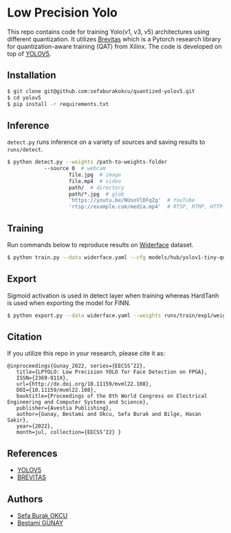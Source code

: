 # Low Precision Yolo

This repo contains code for training Yolo(v1, v3, v5) architectures using different quantization. It utilizes [Brevitas](https://github.com/Xilinx/brevitas) which is a Pytorch research library for quantization-aware training (QAT) from Xilinx. The code is developed on top of [YOLOV5](https://github.com/ultralytics/yolov5).


## Installation

```bash
$ git clone git@github.com:sefaburakokcu/quantized-yolov5.git
$ cd yolov5
$ pip install -r requirements.txt
```


## Inference

`detect.py` runs inference on a variety of sources and saving results to `runs/detect`.

```bash
$ python detect.py --weights /path-to-weights-folder
		    --source 0  # webcam
		            file.jpg  # image 
		            file.mp4  # video
		            path/  # directory
		            path/*.jpg  # glob
		            'https://youtu.be/NUsoVlDFqZg'  # YouTube
		            'rtsp://example.com/media.mp4'  # RTSP, RTMP, HTTP stream
```

## Training

Run commands below to reproduce results
on [Widerface](http://shuoyang1213.me/WIDERFACE/) dataset.

```bash
$ python train.py --data widerface.yaml --cfg models/hub/yolov1-tiny-quant.yaml --weights '' --batch-size 128
```

## Export

Sigmoid activation is used in detect layer when training whereas HardTanh is used when exporting the model for FINN.

```bash
$ python export.py --data widerface.yaml --weights runs/train/exp1/weights/best.pt --nodetect
```

## Citation

If you utilize this repo in your research, please cite it as:

```
@inproceedings{Gunay_2022, series={EECSS’22},
   title={LPYOLO: Low Precision YOLO for Face Detection on FPGA},
   ISSN={2369-811X},
   url={http://dx.doi.org/10.11159/mvml22.108},
   DOI={10.11159/mvml22.108},
   booktitle={Proceedings of the 8th World Congress on Electrical Engineering and Computer Systems and Science},
   publisher={Avestia Publishing},
   author={Gunay, Bestami and Okcu, Sefa Burak and Bilge, Hasan Sakir},
   year={2022},
   month=jul, collection={EECSS’22} }
```
   
## References

* [YOLOV5](https://github.com/ultralytics/yolov5)
* [BREVITAS](https://github.com/Xilinx/brevitas)

## Authors

- [Sefa Burak OKCU](https://www.linkedin.com/in/sefaburakokcu/)
- [Bestami GÜNAY](https://www.linkedin.com/in/bestamigunay/)


